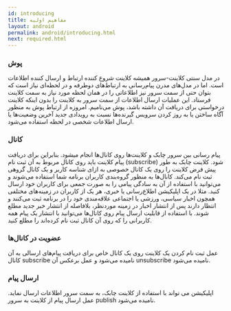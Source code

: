 ```yaml
---
id: introducing
title: مفاهیم اولیه
layout: android
permalink: android/introducing.html
next: required.html
---
```


### پوش

در مدل سنتی کلاینت-سرور همیشه کلاینت شروع کننده ارتباط و ارسال کننده اطلاعات است. اما در مدل‌های مدرن پیام‌رسانی به ارتباط‌های دوطرفه و در لحظه‌ای نیاز است که بتوان حتی از سمت سرور نیز اطلاعاتی را در همان لحظه مورد نیاز به سمت کلاینت فرستاد. این عملیات ارسال اطلاعات از سمت سرور به کلاینت را بدون اینکه کلاینت درخواستی برای دریافت آن‌ داشته باشد، پوش می‌نامیم. امروزه از ارتباط پوش به منظور آگاه ساختن یا به روز کردن سرویس گیرنده‌ها نسبت به رویدادی جدید آخرین وضعیت‌ها یا ارسال اطلاعات شخصی در لحظه استفاده می‌شود.


### کانال

پیام رسانی بین سرور چابک و کلاینت‌ها روی کانال‌ها انجام میشود. بنابراین برای دریافت پیام کلاینت باید روی کانال مربوط به آن ثبت نام (subscribe) شود. کلاینت چابک به طور پیش فرض کلاینت را روی یک کانال خصوصی به ازای شناسه کاربر و یک کانال گروهی ثبت نام می‌کند. کانال‌ها به منظور گروه‌بندی کاربران برنامه شما استفاده می‌شوند و می‌توانید با استفاده از آن به سادگی پیامی را به صورت جمعی برای کاربران خود ارسال کنید. مثلا در یک اپلیکیشن اطلاع‌رسانی یا خبری، هر یک از کاربران در زمینه‌های مختلفی همچون اخبار سیاسی، ورزشی یا اجتماعی علاقه‌مندی خود را در برنامه ثبت می‌کنند و انتظار دارند پس از انتشار اخبار در زمینه موردنظر، بلافاصله از انتشار خبر جدید مطلع شوند. با استفاده از قابلیت ارسال پیام روی کانال‌ها می‌توانید با انتشار یک پیام همه کاربرانی را که روی آن کانال ثبت نام کرده‌اند را مطلع کنید.

### عضویت در کانال‌ها

عمل ثبت نام کردن یک کلاینت روی یک کانال خاص برای دریافت پیام‌های ارسالی به آن کانال subscribe نامیده می‌شود و عمل برعکس آن unsubscribe نامیده می‌شود.


### ارسال پیام

اپلیکیشن می تواند با استفاده از کلاینت چابک، به سمت سرور اطلاعات ارسال نماید. عمل ارسال پیام از کلاینت به سرور publish نامیده می‌شود.
